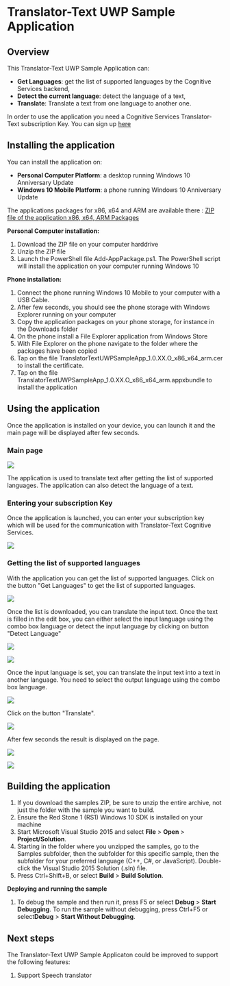 <!---
  category: AudioVideoAndCamera
  samplefwlink: http://go.microsoft.com/fwlink/p/?LinkId=620563&clcid=0x409
--->

# Translator-Text UWP Sample Application

Overview
--------------
This Translator-Text UWP Sample Application  can:

- **Get Languages**: get the list of supported languages by the Cognitive Services backend, 
- **Detect the current language**: detect the language of a text,
- **Translate**: Translate a text from one language to another one.

In order to use the application you need a Cognitive Services Translator-Text subscription Key.
You can sign up [here](https://www.microsoft.com/cognitive-services/en-us/sign-up)  


Installing the application
----------------------------
You can install the application on:

- **Personal Computer Platform**: a desktop running Windows 10 Anniversary Update
- **Windows 10 Mobile Platform**: a phone running Windows 10 Anniversary Update

The applications packages for x86, x64 and ARM are available there :
[ZIP file of the application x86, x64, ARM Packages](https://github.com/flecoqui/Windows10/raw/master/Samples/TranslatorTextUWPSampleApp/Releases/LatestRelease.zip)


**Personal Computer installation:**

1.  Download the ZIP file on your computer harddrive
2.  Unzip the ZIP file
3.  Launch the PowerShell file Add-AppPackage.ps1. The PowerShell script will install the application on your computer running Windows 10


**Phone installation:**

1.  Connect the phone running Windows 10 Mobile to your computer with a USB Cable.
2.  After few seconds, you should see the phone storage with Windows Explorer running on your computer
3.  Copy the application packages on your phone storage, for instance in the Downloads folder
4.  On the phone install a File Explorer application from Windows Store
5.  With File Explorer on the phone navigate to the folder where the packages have been copied
6.  Tap on the file TranslatorTextUWPSampleApp_1.0.XX.O_x86_x64_arm.cer to install the certificate.
7.  Tap on the file TranslatorTextUWPSampleApp_1.0.XX.O_x86_x64_arm.appxbundle to install the application


Using the application
----------------------------
Once the application is installed on your device, you can launch it and the main page will be displayed after few seconds.

### Main page

![](https://raw.githubusercontent.com/flecoqui/Windows10/master/Samples/TranslatorTextUWPSampleApp/Docs/main.png)

The application is used to translate text after getting the list of supported languages. The application can also detect the language of a text.

### Entering your subscription Key
Once the application is launched, you can enter your subscription key which will be used for the communication with Translator-Text Cognitive Services.

![](https://raw.githubusercontent.com/flecoqui/Windows10/master/Samples/TranslatorTextUWPSampleApp/Docs/subscriptionkey.png)

### Getting the list of supported languages
With the application you can get the list of supported languages.
Click on the button "Get Languages" to get the list of supported languages.

![](https://raw.githubusercontent.com/flecoqui/Windows10/master/Samples/TranslatorTextUWPSampleApp/Docs/getlanguages.png)

Once the list is downloaded, you can translate the input text. 
Once the text is filled in the edit box, you can either select the input language using the combo box language or detect the input language by clicking on button "Detect Language"

![](https://raw.githubusercontent.com/flecoqui/Windows10/master/Samples/TranslatorTextUWPSampleApp/Docs/detect.png)

![](https://raw.githubusercontent.com/flecoqui/Windows10/master/Samples/TranslatorTextUWPSampleApp/Docs/inputlanguage.png)

Once the input language is set, you can translate the input text into a text in another language. You need to select the output language using the combo box language.

![](https://raw.githubusercontent.com/flecoqui/Windows10/master/Samples/TranslatorTextUWPSampleApp/Docs/outputlanguage.png)

Click on the button "Translate".

![](https://raw.githubusercontent.com/flecoqui/Windows10/master/Samples/TranslatorTextUWPSampleApp/Docs/translate.png) 

After few seconds the result is displayed on the page.

![](https://raw.githubusercontent.com/flecoqui/Windows10/master/Samples/TranslatorTextUWPSampleApp/Docs/result.png) 

![](https://raw.githubusercontent.com/flecoqui/Windows10/master/Samples/TranslatorTextUWPSampleApp/Docs/mainpage.png)


Building the application
----------------

1. If you download the samples ZIP, be sure to unzip the entire archive, not just the folder with the sample you want to build. 
2. Ensure the Red Stone 1 (RS1) Windows 10 SDK is installed on your machine
3. Start Microsoft Visual Studio 2015 and select **File** \> **Open** \> **Project/Solution**.
3. Starting in the folder where you unzipped the samples, go to the Samples subfolder, then the subfolder for this specific sample, then the subfolder for your preferred language (C++, C#, or JavaScript). Double-click the Visual Studio 2015 Solution (.sln) file.
4. Press Ctrl+Shift+B, or select **Build** \> **Build Solution**.


**Deploying and running the sample**
1.  To debug the sample and then run it, press F5 or select **Debug** \> **Start Debugging**. To run the sample without debugging, press Ctrl+F5 or select**Debug** \> **Start Without Debugging**.

Next steps
--------------

The Translator-Text UWP Sample Applicaton could be improved to support the following features:
<p/>

1. Support Speech translator






